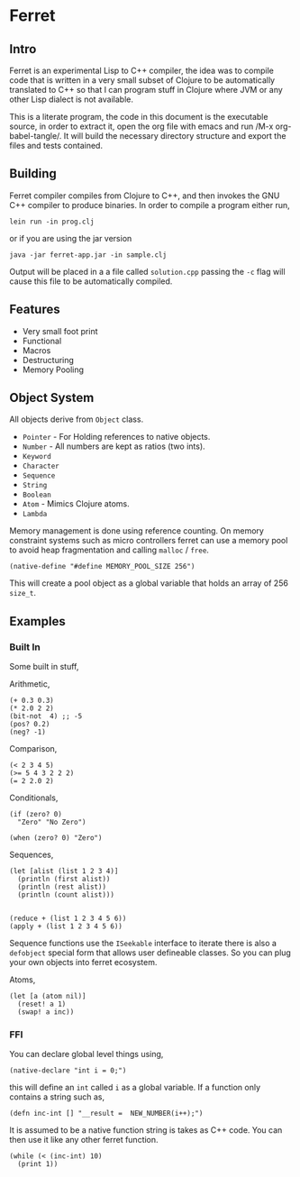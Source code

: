 # Ferret

## Intro

Ferret is an experimental Lisp to C++ compiler, the idea was to
compile code that is written in a very small subset of Clojure to be
automatically translated to C++ so that I can program stuff in
Clojure where JVM or any other Lisp dialect is not available.

This is a literate program, the code in this document is the
executable source, in order to extract it, open the org file
with emacs and run /M-x org-babel-tangle/.
It will build the necessary directory structure and export the files
and tests contained.

## Building

Ferret compiler compiles from Clojure to C++, and then invokes the GNU
C++ compiler to produce binaries. In order to compile a program either
run,

    lein run -in prog.clj

or if you are using the jar version

    java -jar ferret-app.jar -in sample.clj

Output will be placed in a a file called `solution.cpp` passing the
`-c` flag will cause this file to be automatically compiled.

## Features

 - Very small foot print
 - Functional
 - Macros
 - Destructuring
 - Memory Pooling

## Object System

All objects derive from `Object` class.

 - `Pointer` - For Holding references to native objects.
 - `Number` - All numbers are kept as ratios (two ints).
 - `Keyword` 
 - `Character`
 - `Sequence`
 - `String`
 - `Boolean`
 - `Atom` - Mimics Clojure atoms.
 - `Lambda`

Memory management is done using reference counting. On memory
constraint systems such as micro controllers ferret can use a memory
pool to avoid heap fragmentation and calling `malloc` / `free`.

    (native-define "#define MEMORY_POOL_SIZE 256")

This will create a pool object as a global variable that holds an
array of 256 `size_t`.

## Examples

### Built In

Some built in stuff,

Arithmetic,

    (+ 0.3 0.3)
    (* 2.0 2 2)
    (bit-not  4) ;; -5
    (pos? 0.2)
    (neg? -1)

Comparison,

    (< 2 3 4 5)
    (>= 5 4 3 2 2 2)
    (= 2 2.0 2)

Conditionals,

    (if (zero? 0)
      "Zero" "No Zero")

    (when (zero? 0) "Zero")

Sequences,

    (let [alist (list 1 2 3 4)]
      (println (first alist))
      (println (rest alist))
      (println (count alist)))


    (reduce + (list 1 2 3 4 5 6))
    (apply + (list 1 2 3 4 5 6))
    
Sequence functions use the `ISeekable` interface to iterate there is
also a `defobject` special form that allows user defineable
classes. So you can plug your own objects into ferret ecosystem.


Atoms,

    (let [a (atom nil)]
      (reset! a 1)
      (swap! a inc))

### FFI

You can declare global level things using,

    (native-declare "int i = 0;")

this will define an `int` called `i` as a global variable. If a
function only contains a string such as,

    (defn inc-int [] "__result =  NEW_NUMBER(i++);")

It is assumed to be a native function string is takes as C++ code. You
can then use it like any other ferret function.

    (while (< (inc-int) 10)
      (print 1))
